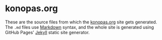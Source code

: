 konopas.org
===========

These are the source files from which the [konopas.org](http://konopas.org/) site gets generated. The `.md` files use [Markdown](http://daringfireball.net/projects/markdown/basics) syntax, and the whole site is generated using GitHub Pages' [Jekyll](http://jekyllrb.com/docs/home/) static site generator.
